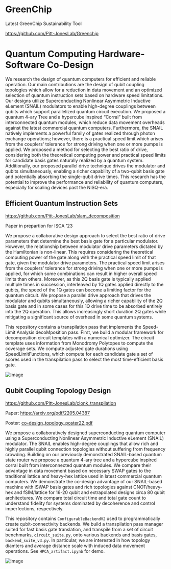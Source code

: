 # GreenChip

Latest GreenChip Sustainability Tool

https://github.com/Pitt-JonesLab/Greenchip

# Quantum Computing Hardware-Software Co-Design
We research the design of quantum computers for efficient and reliable operation. Our main contributions are the design of qubit coupling topologies which allow for a reduction in data movement and an optimized selection of quantum instruction sets based on hardware speed limitations. Our designs utilize Superconducting Nonlinear Asymmetric Inductive eLement (SNAIL) modulators to enable high-degree couplings between qubits which support parallelized quantum circuit execution. We proposed a quantum 4-ary Tree and a hypercube inspired “Corral” built from interconnected quantum modules, which reduce data movement overheads against the latest commercial quantum computers. Furthermore, the SNAIL natively implements a powerful family of gates realized through photon exchange operations; however, there is a practical speed limit which arises from the couplers' tolerance for strong driving when one or more pumps is applied. We proposed a method for selecting the best ratio of drive, considering both the theoretical computing power and practical speed limits for candidate basis gates naturally realized by a quantum system. Additionally, our proposed parallel drive technique drives the modulator and qubits simultaneously, enabling a richer capability of a two-qubit basis gate and potentially absorbing the single-qubit drive times. This research has the potential to improve the performance and reliability of quantum computers, especially for scaling devices past the NISQ-era.

## Efficient Quantum Instruction Sets
https://github.com/Pitt-JonesLab/slam_decomposition

Paper in prepartion for ISCA '23

We propose a collaborative design approach to select the best ratio of drive parameters that determine the best basis gate for a particular modulator.  However, the relationship between modulator drive parameters dictated by the Hamiltonian is non-linear.  This requires considering the theoretical computing power of the gate along with the practical speed limit of that gate, given the modulator drive parameters. The practical speed limit arises from the couplers' tolerance for strong driving when one or more pumps is applied,  for which some combinations can result in higher overall speed limits than others.  Moreover, as this 2Q basis gate is typically applied multiple times in succession, interleaved by 1Q gates applied directly to the qubits, the speed of the 1Q gates can become a limiting factor for the quantum circuit.  We propose a parallel drive approach that drives the modulator and qubits simultaneously, allowing a richer capability of the 2Q basis gate and in some cases for this 1Q drive time to be absorbed entirely into the 2Q operation.  This allows increasingly short duration 2Q gates while mitigating a significant source of overhead in some quantum systems.

This repository contains a transpilation pass that implements the Speed-Limit Analysis decoMposition pass. First, we build a modular framework for decomposition circuit templates with a numerical optimizer. The circuit template uses information from Monodromy Polytopes to compute the coverage sets. We compute adjusted gate durations using SpeedLimitFunctions, which compute for each candidate gate a set of scores used in the transpilation pass to select the most time-efficient basis gate.

![image](https://user-images.githubusercontent.com/47376937/205707942-18cd6764-431f-429b-a381-2d5b11ea430b.png)

## Qubit Coupling Topology Design 
https://github.com/Pitt-JonesLab/clonk_transpilation

Paper: https://arxiv.org/pdf/2205.04387

Poster: [co-design_topology_poster22.pdf](https://github.com/Pitt-JonesLab/.github/files/10156723/mckinney_evan_quantum2022.pdf)

We propose a collaboratively designed superconducting quantum computer using a Superconducting Nonlinear Asymmetric Inductive eLement (SNAIL) modulator. The SNAIL enables high-degree couplings that allow rich and highly parallel qubit connection topologies without suffering from frequency crowding.  Building on our previously demonstrated SNAIL-based quantum state router we propose a quantum 4-ary tree and a hypercube inspired corral built from interconnected quantum modules.  We compare their advantage in data movement based on necessary SWAP gates to the traditional lattice and heavy-hex lattice used in latest commercial quantum computers. We demonstrate the co-design advantage of our SNAIL-based machine with iSWAP basis gates and rich topologies against CNOT/heavy-hex and fSIM/lattice for 16-20 qubit and extrapolated designs circa 80 qubit architectures. We compare total circuit time and total gate count to understand fidelity for systems dominated by decoherence and control imperfections, respectively.

This repository contains `ConfigurableBackendV2` used to programmatically create qubit-connectivity backends. We build a transpilation pass manager suited for fast basis gate translation, and transpile from a set of circuit benchmarks, `circuit_suite.py`, onto various backends and basis gates, `backend_suite_v3.py`. In particular, we are interested in how topology diamters and average distance scale with induced data movement operations. See `HPCA_artifact.ipynb` for demo.

![image](https://user-images.githubusercontent.com/47376937/205707602-f376e5d4-d805-4ac0-9470-bf5a919d7218.png)

